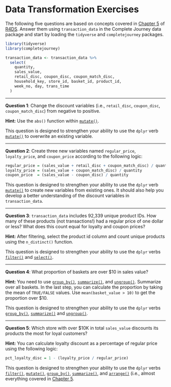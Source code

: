 Data Transformation Exercises
================

The following five questions are based on concepts covered in [Chapter 5](http://r4ds.had.co.nz/transform.html) of [R4DS](http://r4ds.had.co.nz/). Answer them using `transaction_data` in the Complete Journey data package and start by loading the `tidyverse` and `completejourney` packages.

``` r
library(tidyverse)
library(completejourney)

transaction_data <- transaction_data %>% 
  select(
    quantity,
    sales_value, 
    retail_disc, coupon_disc, coupon_match_disc,
    household_key, store_id, basket_id, product_id, 
    week_no, day, trans_time
  )
```

------------------------------------------------------------------------

**Question 1**: Change the discount variables (i.e., `retail_disc`, `coupon_disc`, `coupon_match_disc`) from negative to positive.

**Hint:** Use the `abs()` function within [`mutate()`](http://r4ds.had.co.nz/transform.html#add-new-variables-with-mutate).

This question is designed to strengthen your ability to use the `dplyr` verb [`mutate()`](http://r4ds.had.co.nz/transform.html#add-new-variables-with-mutate) to overwrite an existing variable.

------------------------------------------------------------------------

**Question 2**: Create three new variables named `regular_price`, `loyalty_price`, and `coupon_price` according to the following logic:

``` r
regular_price = (sales_value + retail_disc + coupon_match_disc) / quantity
loyalty_price = (sales_value + coupon_match_disc) / quantity
coupon_price  = (sales_value - coupon_disc) / quantity
```

This question is designed to strengthen your ability to use the `dplyr` verb [`mutate()`](http://r4ds.had.co.nz/transform.html#add-new-variables-with-mutate) to create new variables from existing ones. It should also help you develop a better understanding of the discount variables in `transaction_data`.

------------------------------------------------------------------------

**Question 3**: `transaction_data` includes 92,339 unique product IDs. How many of these products (not transactions!) had a regular price of one dollar or less? What does this count equal for loyalty and coupon prices?

**Hint:** After filtering, select the product id column and count unique products using the `n_distinct()` function.

This question is designed to strengthen your ability to use the `dplyr` verbs [`filter()`](http://r4ds.had.co.nz/transform.html#filter-rows-with-filter) and [`select()`](http://r4ds.had.co.nz/transform.html#select-columns-with-select).

------------------------------------------------------------------------

**Question 4**: What proportion of baskets are over $10 in sales value?

**Hint:** You need to use [`group_by()`](http://r4ds.had.co.nz/transform.html#grouped-summaries-with-summarise), [`summarize()`](http://r4ds.had.co.nz/transform.html#grouped-summaries-with-summarise), and [`ungroup()`](http://r4ds.had.co.nz/transform.html#ungrouping). Summarize over all baskets. In the last step, you can calculate the proportion by taking the mean of `TRUE/FALSE` values. Use `mean(basket_value > 10)` to get the proportion over $10.

This question is designed to strengthen your ability to use the `dplyr` verbs [`group_by()`](http://r4ds.had.co.nz/transform.html#grouped-summaries-with-summarise), [`summarize()`](http://r4ds.had.co.nz/transform.html#grouped-summaries-with-summarise) and [`ungroup()`](http://r4ds.had.co.nz/transform.html#ungrouping).

------------------------------------------------------------------------

**Question 5**: Which store with over $10K in total `sales_value` discounts its products the most for loyal customers?

**Hint:** You can calculate loyalty discount as a percentage of regular price using the following logic:

``` r
pct_loyalty_disc = 1 - (loyalty_price / regular_price)
```

This question is designed to strengthen your ability to use the `dplyr` verbs [`filter()`](http://r4ds.had.co.nz/transform.html#filter-rows-with-filter), [`mutate()`](http://r4ds.had.co.nz/transform.html#add-new-variables-with-mutate), [`group_by()`](http://r4ds.had.co.nz/transform.html#grouped-summaries-with-summarise), [`summarize()`](http://r4ds.had.co.nz/transform.html#grouped-summaries-with-summarise), and [`arrange()`](http://r4ds.had.co.nz/transform.html#arrange-rows-with-arrange) (i.e., almost everything covered in [Chapter 5](http://r4ds.had.co.nz/transform.html).
